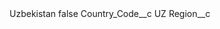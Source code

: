 <?xml version="1.0" encoding="UTF-8"?>
<CustomMetadata xmlns="http://soap.sforce.com/2006/04/metadata" xmlns:xsi="http://www.w3.org/2001/XMLSchema-instance" xmlns:xsd="http://www.w3.org/2001/XMLSchema">
    <label>Uzbekistan</label>
    <protected>false</protected>
    <values>
        <field>Country_Code__c</field>
        <value xsi:type="xsd:string">UZ</value>
    </values>
    <values>
        <field>Region__c</field>
        <value xsi:nil="true"/>
    </values>
</CustomMetadata>
